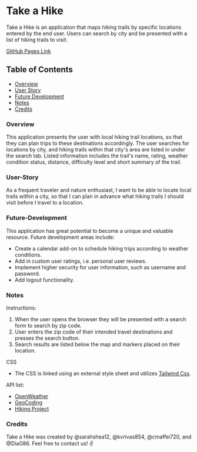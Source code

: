 # Take a Hike

Take a Hike is an application that maps hiking trails by specific locations entered by the end user. Users can search by city and be presented with a list of hiking trails to visit.

[GitHub Pages Link](https://kvrivas854.github.io/take-a-hike/)

## Table of Contents
- [Overview](#Overview)
- [User Story](#User-Story)
- [Future Development](#Future-Development)
- [Notes](#Notes)
- [Credits](#Credits)

### Overview
This application presents the user with local hiking trail locations, so that they can plan trips to these destinations accordingly.
The user searches for locations by city, and hiking trails within that city's area are listed in under the search tab. Listed information includes the trail's name, rating, weather condition status, distance, difficulty level and short summary of the trail.

### User-Story
As a frequent traveler and nature enthusiast, 
I want to be able to locate local trails within a city, 
so that I can plan in advance what hiking trails I should visit before I travel to a location.

### Future-Development
This application has great potential to become a unique and valuable resource. Future development areas include:

- Create a calendar add-on to schedule hiking trips according to weather conditions.
- Add in custom user ratings, i.e. personal user reviews.
- Implement higher security for user information, such as username and password.
- Add logout functionality.

### Notes

Instructions:
1. When the user opens the browser they will be presented with a search form to search by zip code.
2. User enters the zip code of their intended travel destinations and presses the search button.
3. Search results are listed below the map and markers placed on their location.

CSS
- The CSS is linked using an external style sheet and utilizes [Tailwind Css](https://tailwindcss.com/).

API list:
- [OpenWeather](https://openweathermap.org/)
- [GeoCoding](https://rapidapi.com/trueway/api/trueway-geocoding)
- [Hiking Project](https://www.hikingproject.com/)   

### Credits
Take a Hike was created by @sarahshea12, @kvrivas854, @cmaffei720, and @DiaG86. Feel free to contact us! :v:
